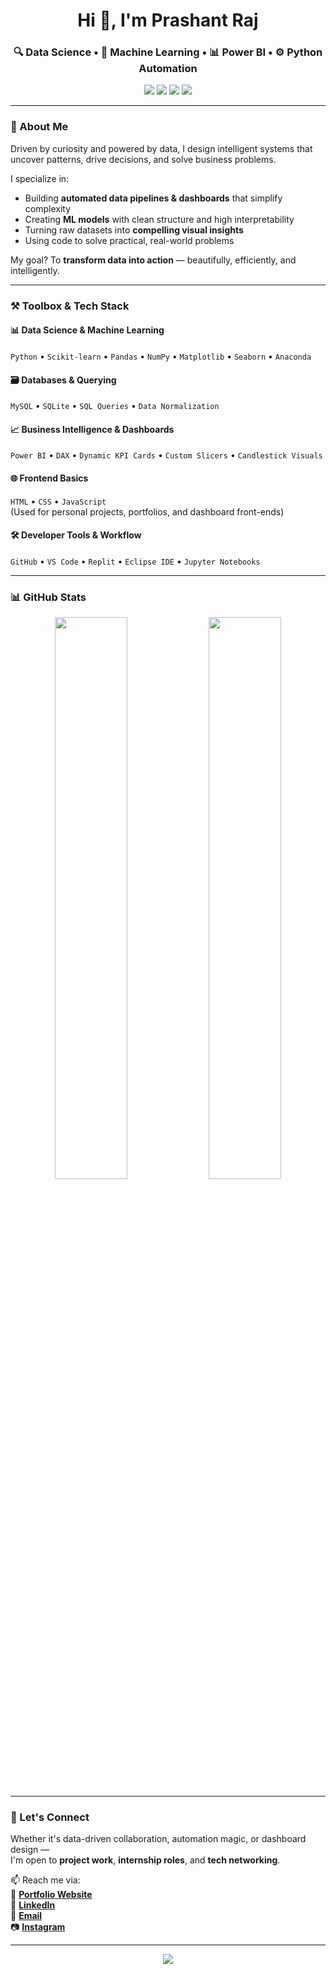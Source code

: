 <h1 align="center">Hi 👋, I'm Prashant Raj</h1>
<h3 align="center">🔍 Data Science • 🤖 Machine Learning • 📊 Power BI • ⚙️ Python Automation</h3>

<p align="center">
  <a href="https://prashantraj.vercel.app/" target="_blank"><img src="https://img.shields.io/badge/Portfolio-View-darkgreen?style=for-the-badge&logo=vercel&logoColor=white" /></a>
  <a href="https://www.linkedin.com/in/prashantraj6721/" target="_blank"><img src="https://img.shields.io/badge/LinkedIn-Prashant_Raj-0077B5?style=for-the-badge&logo=linkedin&logoColor=white" /></a>
  <a href="https://www.instagram.com/mr_raj67_/" target="_blank"><img src="https://img.shields.io/badge/Instagram-@mr_raj67_-E4405F?style=for-the-badge&logo=instagram&logoColor=white" /></a>
  <a href="mailto:mrraj6721@gmail.com"><img src="https://img.shields.io/badge/Email-Contact-red?style=for-the-badge&logo=gmail&logoColor=white" /></a>
</p>

---

### 💼 About Me

Driven by curiosity and powered by data, I design intelligent systems that uncover patterns, drive decisions, and solve business problems.

I specialize in:
- Building **automated data pipelines & dashboards** that simplify complexity
- Creating **ML models** with clean structure and high interpretability
- Turning raw datasets into **compelling visual insights**
- Using code to solve practical, real-world problems

My goal? To **transform data into action** — beautifully, efficiently, and intelligently.

---

### ⚒️ Toolbox & Tech Stack

#### 📊 **Data Science & Machine Learning**
`Python` • `Scikit-learn` • `Pandas` • `NumPy` • `Matplotlib` • `Seaborn` • `Anaconda`

#### 🗃️ **Databases & Querying**
`MySQL` • `SQLite` • `SQL Queries` • `Data Normalization`

#### 📈 **Business Intelligence & Dashboards**
`Power BI` • `DAX` • `Dynamic KPI Cards` • `Custom Slicers` • `Candlestick Visuals`

#### 🌐 **Frontend Basics**
`HTML` • `CSS` • `JavaScript`  
(Used for personal projects, portfolios, and dashboard front-ends)

#### 🛠️ **Developer Tools & Workflow**
`GitHub` • `VS Code` • `Replit` • `Eclipse IDE` • `Jupyter Notebooks`

---



### 📊 GitHub Stats

<p align="center">
  <img src="https://github-readme-stats.vercel.app/api?username=Mrraj6721&show_icons=true&theme=react" width="48%" />
  <img src="https://streak-stats.demolab.com?user=Mrraj6721&theme=react" width="48%" />
</p>

---

### 🤝 Let's Connect

Whether it's data-driven collaboration, automation magic, or dashboard design —  
I'm open to **project work**, **internship roles**, and **tech networking**.

📫 Reach me via:  
🔗 [**Portfolio Website**](https://prashantraj.vercel.app/)  
💼 [**LinkedIn**](https://www.linkedin.com/in/prashantraj6721/)  
📧 [**Email**](mailto:mrraj6721@gmail.com)  
📷 [**Instagram**](https://www.instagram.com/mr_raj67_/)

---

<p align="center">
  <img src="https://capsule-render.vercel.app/api?type=waving&color=gradient&height=120&section=footer" />
</p>
